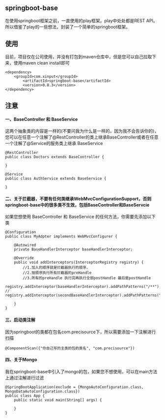 ## springboot-base
在使用springboot框架之前，一直使用的play框架。play中处处都是REST API。所以借鉴了play的一些想法，封装了一个简单的springboot框架。

## 使用
目前，项目仅在公司使用，并没有打包到maven仓库中，但是您可以自己拉取下来，使用maven clean install即可
```$xslt
<dependency>
    <groupId>com.xinput</groupId>
        <artifactId>springboot-base</artifactId>
        <version>0.0.3</version>
</dependency>
```

## 注意
#### 一、BaseController 和 BaseService 
这两个抽象类的内容是一样的(不要问我为什么是一样的，因为我不会告诉你的)，您可以在任意一个注解了@RestController的类上继承BaseController或者在任意一个注解了@Service的服务类上继承 BaseService
```$xslt
@RestController
public class Doctors extends BaseController {

}

@Service
public class AuthService extends BaseService {

}
```

#### 二、关于拦截器，不要有任何类继承WebMvcConfigurationSupport，否则springboot-base中的很多类不生效，包括BaseController和BaseServcie
如果您想使用 BaseController 和 BaseService 的任何方法，你需要先添加以下类
```$xslt
@Configuration
public class MyAdpter implements WebMvcConfigurer {

    @Autowired
    private BaseHandlerInterceptor baseHandlerInterceptor;

    @Override
    public void addInterceptors(InterceptorRegistry registry) {
        //1.加入的顺序就是拦截器执行的顺序，
        //2.按顺序执行所有拦截器的preHandle
        //3.所有的preHandle 执行完再执行全部postHandle 最后是postHandle
        registry.addInterceptor(baseHandlerInterceptor).addPathPatterns("/**");
//        registry.addInterceptor(secondBaseHandlerInterceptor).addPathPatterns("/**");

    }
}
```

#### 三、启动类注解
因为springboot的类都在包名com.precisource下，所以需要添加一下注解进行扫描
```$xslt
@ComponentScan({"你自己写的主类的包的类名", "com.precisource"})
```

#### 四、关于Mongo
我在springboot-base中引入了mongo的包，如果您不想使用，可以在main方法上通过注解进行过滤
```$xslt
@SpringBootApplication(exclude = {MongoAutoConfiguration.class, MongoDataAutoConfiguration.class})
public class App {
    public static void main(String[] args) {
        
    }
}
```


